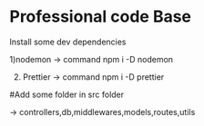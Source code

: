 # Professional code Base

Install some dev dependencies

1)nodemon ->
command  npm i -D nodemon

2) Prettier ->
command npm i -D prettier

#Add some folder in src folder

-> controllers,db,middlewares,models,routes,utils
